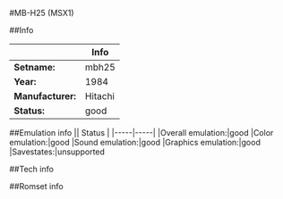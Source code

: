 #MB-H25 (MSX1)

##Info

||Info|
|-----|-----|
|**Setname:**|mbh25
|**Year:**|1984
|**Manufacturer:**|Hitachi
|**Status:**|good

##Emulation info
|| Status |
|-----|-----|
|Overall emulation:|good
|Color emulation:|good
|Sound emulation:|good
|Graphics emulation:|good
|Savestates:|unsupported

##Tech info

##Romset info

<!--- START OF EDITED COMMENT DO NOT TOUCH TEXT ABOVE-->
